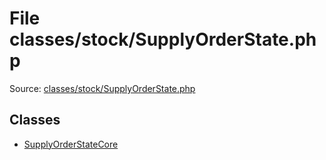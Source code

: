 File classes/stock/SupplyOrderState.php
=========

Source: [classes/stock/SupplyOrderState.php](https://github.com/PrestaShop/PrestaShop/blob/1.6.0.1/classes/stock/SupplyOrderState.php)


Classes
-------

* [SupplyOrderStateCore](class.SupplyOrderStateCore.md)

